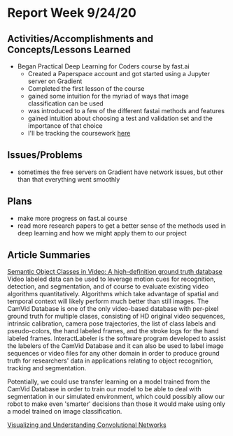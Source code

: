 # Report Week 9/24/20
## Activities/Accomplishments and Concepts/Lessons Learned
* Began Practical Deep Learning for Coders course by fast.ai
  * Created a Paperspace account and got started using a Jupyter server on Gradient
  * Completed the first lesson of the course
  * gained some intuition for the myriad of ways that image classification can be used
  * was introduced to a few of the different fastai methods and features
  * gained intuition about choosing a test and validation set and the importance of that choice
  * I'll be tracking the coursework [here](https://github.com/JaredMejia/research-fall-20/tree/master/practical-deep-learning-course/lesson-1-intro)
## Issues/Problems
* sometimes the free servers on Gradient have network issues, but other than that everything went smoothly
## Plans
* make more progress on fast.ai course
* read more research papers to get a better sense of the methods used in deep learning and how we might apply them to our project
## Article Summaries
[Semantic Object Classes in Video: A high-definition ground truth database](http://www0.cs.ucl.ac.uk/staff/G.Brostow/papers/Brostow_2009-PRL.pdf)
Video labeled data can be used to leverage motion cues for recognition, detection, and segmentation, and of course to evaluate existing video algorithms quantitatively. Algorithms which take advantage of spatial and temporal context will likely perform much better than still images. The CamVid Database is one of the only video-based database with per-pixel ground truth for multiple clases, consisting of HD original video sequences, intrinsic calibration, camera pose trajectories, the list of class labels and pseudo-colors, the hand labeled frames, and the stroke logs for the hand labeled frames. InteractLabeler is the software program developed to assist the labelers of the CamVid Database and it can also be used to label image sequences or video files for any other domain in order to produce ground truth for researchers' data in applications relating to object recognition, tracking and segmentation. 

Potentially, we could use transfer learning on a model trained from the CamVid Database in order to train our model to be able to deal with segmentation in our simulated environment, which could possibly allow our robot to make even 'smarter' decisions than those it would make using only a model trained on image classification.

[Visualizing and Understanding Convolutional Networks](https://arxiv.org/abs/1311.2901)
